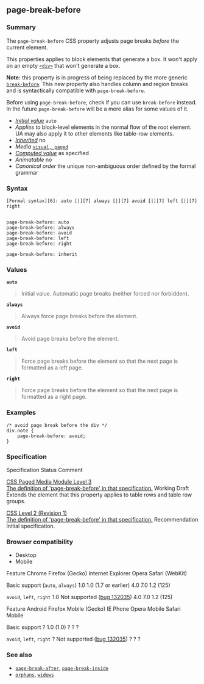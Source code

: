 ## page-break-before

### Summary

The `page-break-before` CSS property adjusts page breaks _before_ the current element.

This properties applies to block elements that generate a box. It won't apply on an empty [`<div>`][0] that won't generate a box.

**Note:** this property is in progress of being replaced by the more generic [`break-before`][1]. This new property also handles column and region breaks and is syntactically compatible with `page-break-before`.

Before using `page-break-before`, check if you can use `break-before` instead. In the future `page-break-before` will be a mere alias for some values of it.

* _[Initial value][2]_ `auto` 
* _Applies to_ block-level elements in the normal flow of the root element. UA may also apply it to other elements like table-row elements. 
* _[Inherited][3]_ no 
* _Media_ [`visual, paged`][4] 
* _[Computed value][5]_ as specified 
* _Animatable_ no 
* _Canonical order_ the unique non-ambiguous order defined by the formal grammar

### Syntax

    [Formal syntax][6]: auto [|][7] always [|][7] avoid [|][7] left [|][7] right
    

    page-break-before: auto
    page-break-before: always
    page-break-before: avoid
    page-break-before: left
    page-break-before: right
    
    page-break-before: inherit
    

### Values

**`auto`**

> Initial value. Automatic page breaks (neither forced nor forbidden).

**`always`**

> Always force page breaks before the element.

**`avoid`**

> Avoid page breaks before the element.

**`left`**

> Force page breaks before the element so that the next page is formatted as a left page.

**`right`**

> Force page breaks before the element so that the next page is formatted as a right page.

### Examples

    /* avoid page break before the div */
    div.note { 
        page-break-before: avoid;
    } 
    

### Specification
Specification
Status
Comment

[CSS Paged Media Module Level 3  
The definition of 'page-break-before' in that specification.][8]
Working Draft
Extends the element that this property applies to table rows and table row groups.

[CSS Level 2 (Revision 1)  
The definition of 'page-break-before' in that specification.][9]
Recommendation
Initial specification.

### Browser compatibility

* Desktop
* Mobile

Feature
Chrome
Firefox (Gecko)
Internet Explorer
Opera
Safari (WebKit)

Basic support (`auto`, `always`)
1.0
1.0 (1.7 or earlier)
4.0
7.0
1.2 (125)

`avoid`, `left`, `right`
1.0
Not supported ([bug 132035][10])
4.0
7.0
1.2 (125)

Feature
Android
Firefox Mobile (Gecko)
IE Phone
Opera Mobile
Safari Mobile

Basic support
?
1.0 (1.0)
?
?
?

`avoid`, `left`, `right`
?
Not supported ([bug 132035][10])
?
?
?

### See also

* [`page-break-after`][11], [`page-break-inside`][12]
* [`orphans`][13], [`widows`][14]


[0]: https://developer.mozilla.org/en/docs/Web/HTML/Element/div "The HTML <div> element (or HTML Document Division Element) is the generic container for flow content, which does not inherently represent anything. It can be used to group elements for styling purposes (using the class or id attributes), or because they share attribute values, such as lang. It should be used only when no other semantic element (such as <article> or <nav>) is appropriate."
[1]: https://developer.mozilla.org/en/docs/Web/CSS/break-before "The break-before CSS property describes how the page, column or region break behavior before the generated box. If there is no generated box, the property is ignored."
[2]: https://developer.mozilla.org/en/docs/CSS/initial_value
[3]: https://developer.mozilla.org/en/docs/CSS/inheritance
[4]: https://developer.mozilla.org/en/docs/CSS/@media#Media_groups
[5]: https://developer.mozilla.org/en/docs/CSS/computed_value
[6]: https://developer.mozilla.org/en/docs/CSS/Value_definition_syntax "CSS/Value_definition_syntax"
[7]: https://developer.mozilla.org/en/docs/CSS/Value_definition_syntax#Single_bar "Single bar: The two entities are optional, but exactly one must be present."
[8]: http://dev.w3.org/csswg/css3-page/#page-break-before
[9]: http://www.w3.org/TR/CSS2/page.html#propdef-page-break-before
[10]: https://bugzilla.mozilla.org/show_bug.cgi?id=132035 "Implement missing page-break-* CSS2.1 features"
[11]: https://developer.mozilla.org/en/CSS/page-break-after "en/CSS/page-break-after"
[12]: https://developer.mozilla.org/en/CSS/page-break-inside "en/CSS/page-break-inside"
[13]: https://developer.mozilla.org/en/CSS/orphans "de/CSS/orphans"
[14]: https://developer.mozilla.org/en/CSS/widows "en/CSS/widows"